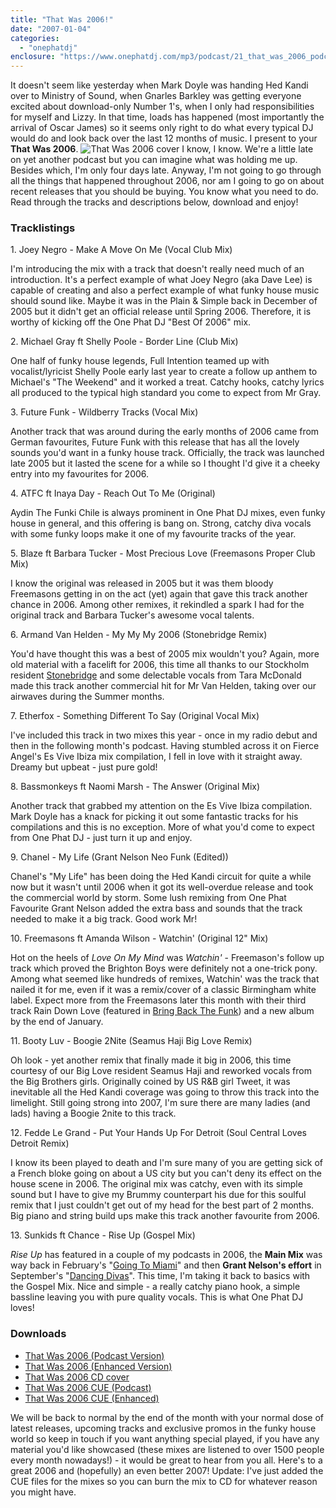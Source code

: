```yaml
---
title: "That Was 2006!"
date: "2007-01-04"
categories: 
  - "onephatdj"
enclosure: "https://www.onephatdj.com/mp3/podcast/21_that_was_2006_podcast.mp3 58273792 audio/mpeg "
---
```


It doesn't seem like yesterday when Mark Doyle was handing Hed Kandi over to Ministry of Sound, when Gnarles Barkley was getting everyone excited about download-only Number 1's, when I only had responsibilities for myself and Lizzy. In that time, loads has happened (most importantly the arrival of Oscar James) so it seems only right to do what every typical DJ would do and look back over the last 12 months of music. I present to your **That Was 2006**. ![That Was 2006 cover](images/that_was_2006_500px.jpg)  I know, I know. We're a little late on yet another podcast but you can imagine what was holding me up. Besides which, I'm only four days late. Anyway, I'm not going to go through all the things that happened throughout 2006, nor am I going to go on about recent releases that you should be buying. You know what you need to do. Read through the tracks and descriptions below, download and enjoy!

### Tracklistings

1\. Joey Negro - Make A Move On Me (Vocal Club Mix)

I'm introducing the mix with a track that doesn't really need much of an introduction. It's a perfect example of what Joey Negro (aka Dave Lee) is capable of creating and also a perfect example of what funky house music should sound like. Maybe it was in the Plain & Simple back in December of 2005 but it didn't get an official release until Spring 2006. Therefore, it is worthy of kicking off the One Phat DJ "Best Of 2006" mix.

2\. Michael Gray ft Shelly Poole - Border Line (Club Mix)

One half of funky house legends, Full Intention teamed up with vocalist/lyricist Shelly Poole early last year to create a follow up anthem to Michael's "The Weekend" and it worked a treat. Catchy hooks, catchy lyrics all produced to the typical high standard you come to expect from Mr Gray.

3\. Future Funk - Wildberry Tracks (Vocal Mix)

Another track that was around during the early months of 2006 came from German favourites, Future Funk with this release that has all the lovely sounds you'd want in a funky house track. Officially, the track was launched late 2005 but it lasted the scene for a while so I thought I'd give it a cheeky entry into my favourites for 2006.

4\. ATFC ft Inaya Day - Reach Out To Me (Original)

Aydin The Funki Chile is always prominent in One Phat DJ mixes, even funky house in general, and this offering is bang on. Strong, catchy diva vocals with some funky loops make it one of my favourite tracks of the year.

5\. Blaze ft Barbara Tucker - Most Precious Love (Freemasons Proper Club Mix)

I know the original was released in 2005 but it was them bloody Freemasons getting in on the act (yet) again that gave this track another chance in 2006. Among other remixes, it rekindled a spark I had for the original track and Barbara Tucker's awesome vocal talents.

6\. Armand Van Helden - My My My 2006 (Stonebridge Remix)

You'd have thought this was a best of 2005 mix wouldn't you? Again, more old material with a facelift for 2006, this time all thanks to our Stockholm resident [Stonebridge](https://www.stoneyboy.com/) and some delectable vocals from Tara McDonald made this track another commercial hit for Mr Van Helden, taking over our airwaves during the Summer months.

7\. Etherfox - Something Different To Say (Original Vocal Mix)

I've included this track in two mixes this year - once in my radio debut and then in the following month's podcast. Having stumbled across it on Fierce Angel's Es Vive Ibiza mix compilation, I fell in love with it straight away. Dreamy but upbeat - just pure gold!

8\. Bassmonkeys ft Naomi Marsh - The Answer (Original Mix)

Another track that grabbed my attention on the Es Vive Ibiza compilation. Mark Doyle has a knack for picking it out some fantastic tracks for his compilations and this is no exception. More of what you'd come to expect from One Phat DJ - just turn it up and enjoy.

9\. Chanel - My Life (Grant Nelson Neo Funk (Edited))

Chanel's "My Life" has been doing the Hed Kandi circuit for quite a while now but it wasn't until 2006 when it got its well-overdue release and took the commercial world by storm. Some lush remixing from One Phat Favourite Grant Nelson added the extra bass and sounds that the track needed to make it a big track. Good work Mr!

10\. Freemasons ft Amanda Wilson - Watchin' (Original 12" Mix)

Hot on the heels of _Love On My Mind_ was _Watchin'_ - Freemason's follow up track which proved the Brighton Boys were definitely not a one-trick pony. Among what seemed like hundreds of remixes, Watchin' was the track that nailed it for me, even if it was a remix/cover of a classic Birmingham white label. Expect more from the Freemasons later this month with their third track Rain Down Love (featured in [Bring Back The Funk](https://www.simonjobling.com/?p=239)) and a new album by the end of January.

11\. Booty Luv - Boogie 2Nite (Seamus Haji Big Love Remix)

Oh look - yet another remix that finally made it big in 2006, this time courtesy of our Big Love resident Seamus Haji and reworked vocals from the Big Brothers girls. Originally coined by US R&B girl Tweet, it was inevitable all the Hed Kandi coverage was going to throw this track into the limelight. Still going strong into 2007, I'm sure there are many ladies (and lads) having a Boogie 2nite to this track.

12\. Fedde Le Grand - Put Your Hands Up For Detroit (Soul Central Loves Detroit Remix)

I know its been played to death and I'm sure many of you are getting sick of a French bloke going on about a US city but you can't deny its effect on the house scene in 2006. The original mix was catchy, even with its simple sound but I have to give my Brummy counterpart his due for this soulful remix that I just couldn't get out of my head for the best part of 2 months. Big piano and string build ups make this track another favourite from 2006.

13\. Sunkids ft Chance - Rise Up (Gospel Mix)

_Rise Up_ has featured in a couple of my podcasts in 2006, the **Main Mix** was way back in February's "[Going To Miami](https://www.simonjobling.com/?p=114)" and then **Grant Nelson's effort** in September's "[Dancing Divas](https://www.simonjobling.com/?p=229)". This time, I'm taking it back to basics with the Gospel Mix. Nice and simple - a really catchy piano hook, a simple bassline leaving you with pure quality vocals. This is what One Phat DJ loves!

### Downloads

- [That Was 2006 (Podcast Version)](https://www.onephatdj.com/mp3/podcast/21_that_was_2006_podcast.mp3 "96kbps MP3 ~55.6MB")
- [That Was 2006 (Enhanced Version)](https://www.onephatdj.com/mp3/podcast/21_that_was_2006_enhanced.mp3 "192kbps MP3 ~108.6MB")
- [That Was 2006 CD cover](https://farm1.static.flickr.com/141/345892493_73380ecf5b_o_d.jpg "300dpi JPG CD cover ~375KB")
- [That Was 2006 CUE (Podcast)](https://www.onephatdj.com/cue/podcast/21_that_was_2006_podcast.cue)
- [That Was 2006 CUE (Enhanced)](https://www.onephatdj.com/cue/podcast/21_that_was_2006_enhanced.cue)

We will be back to normal by the end of the month with your normal dose of latest releases, upcoming tracks and exclusive promos in the funky house world so keep in touch if you want anything special played, if you have any material you'd like showcased (these mixes are listened to over 1500 people every month nowadays!) - it would be great to hear from you all. Here's to a great 2006 and (hopefully) an even better 2007! Update: I've just added the CUE files for the mixes so you can burn the mix to CD for whatever reason you might have.

